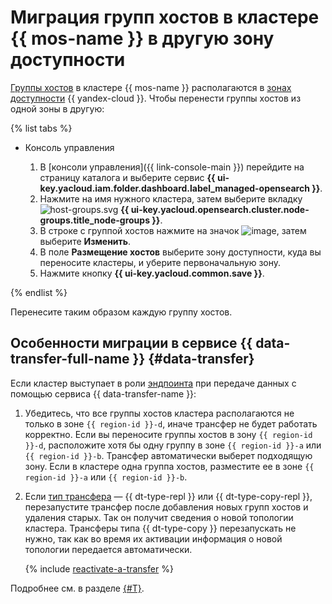 # Миграция групп хостов в кластере {{ mos-name }} в другую зону доступности

[Группы хостов](../concepts/host-groups.md) в кластере {{ mos-name }} располагаются в [зонах доступности](../../overview/concepts/geo-scope.md) {{ yandex-cloud }}. Чтобы перенести группы хостов из одной зоны в другую:

{% list tabs %}

- Консоль управления

   1. В [консоли управления]({{ link-console-main }}) перейдите на страницу каталога и выберите сервис **{{ ui-key.yacloud.iam.folder.dashboard.label_managed-opensearch }}**.
   1. Нажмите на имя нужного кластера, затем выберите вкладку ![host-groups.svg](../../_assets/mdb/host-groups.svg) **{{ ui-key.yacloud.opensearch.cluster.node-groups.title_node-groups }}**.
   1. В строке с группой хостов нажмите на значок ![image](../../_assets/horizontal-ellipsis.svg), затем выберите **Изменить**.
   1. В поле **Размещение хостов** выберите зону доступности, куда вы переносите кластеры, и уберите первоначальную зону.
   1. Нажмите кнопку **{{ ui-key.yacloud.common.save }}**.

{% endlist %}

Перенесите таким образом каждую группу хостов.

## Особенности миграции в сервисе {{ data-transfer-full-name }} {#data-transfer}

Если кластер выступает в роли [эндпоинта](../../data-transfer/concepts/index.md#endpoint) при передаче данных с помощью сервиса {{ data-transfer-name }}:

1. Убедитесь, что все группы хостов кластера располагаются не только в зоне `{{ region-id }}-d`, иначе трансфер не будет работать корректно. Если вы переносите группы хостов в зону `{{ region-id }}-d`, расположите хотя бы одну группу в зоне `{{ region-id }}-a` или `{{ region-id }}-b`. Трансфер автоматически выберет подходящую зону. Если в кластере одна группа хостов, разместите ее в зоне `{{ region-id }}-a` или `{{ region-id }}-b`.

1. Если [тип трансфера](../../data-transfer/concepts/transfer-lifecycle.md#transfer-types) — {{ dt-type-repl }} или {{ dt-type-copy-repl }}, перезапустите трансфер после добавления новых групп хостов и удаления старых. Так он получит сведения о новой топологии кластера. Трансферы типа {{ dt-type-copy }} перезапускать не нужно, так как во время их активации информация о новой топологии передается автоматически.

   {% include [reactivate-a-transfer](../../_includes/data-transfer/reactivate-a-transfer.md) %}

Подробнее см. в разделе [{#T}](../../data-transfer/operations/endpoint/migration-to-an-availability-zone.md).
